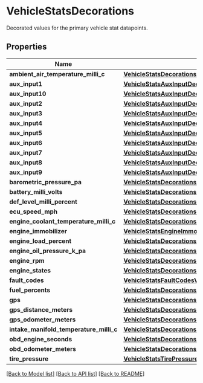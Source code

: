 # VehicleStatsDecorations

Decorated values for the primary vehicle stat datapoints.
## Properties
Name | Type | Description | Notes
------------ | ------------- | ------------- | -------------
**ambient_air_temperature_milli_c** | [**VehicleStatsDecorationsAmbientAirTemperatureMilliC**](VehicleStatsDecorationsAmbientAirTemperatureMilliC.md) |  | [optional] 
**aux_input1** | [**VehicleStatsAuxInputDecoration**](VehicleStatsAuxInputDecoration.md) |  | [optional] 
**aux_input10** | [**VehicleStatsAuxInputDecoration**](VehicleStatsAuxInputDecoration.md) |  | [optional] 
**aux_input2** | [**VehicleStatsAuxInputDecoration**](VehicleStatsAuxInputDecoration.md) |  | [optional] 
**aux_input3** | [**VehicleStatsAuxInputDecoration**](VehicleStatsAuxInputDecoration.md) |  | [optional] 
**aux_input4** | [**VehicleStatsAuxInputDecoration**](VehicleStatsAuxInputDecoration.md) |  | [optional] 
**aux_input5** | [**VehicleStatsAuxInputDecoration**](VehicleStatsAuxInputDecoration.md) |  | [optional] 
**aux_input6** | [**VehicleStatsAuxInputDecoration**](VehicleStatsAuxInputDecoration.md) |  | [optional] 
**aux_input7** | [**VehicleStatsAuxInputDecoration**](VehicleStatsAuxInputDecoration.md) |  | [optional] 
**aux_input8** | [**VehicleStatsAuxInputDecoration**](VehicleStatsAuxInputDecoration.md) |  | [optional] 
**aux_input9** | [**VehicleStatsAuxInputDecoration**](VehicleStatsAuxInputDecoration.md) |  | [optional] 
**barometric_pressure_pa** | [**VehicleStatsDecorationsBarometricPressurePa**](VehicleStatsDecorationsBarometricPressurePa.md) |  | [optional] 
**battery_milli_volts** | [**VehicleStatsDecorationsBatteryMilliVolts**](VehicleStatsDecorationsBatteryMilliVolts.md) |  | [optional] 
**def_level_milli_percent** | [**VehicleStatsDecorationsDefLevelMilliPercent**](VehicleStatsDecorationsDefLevelMilliPercent.md) |  | [optional] 
**ecu_speed_mph** | [**VehicleStatsDecorationsEcuSpeedMph**](VehicleStatsDecorationsEcuSpeedMph.md) |  | [optional] 
**engine_coolant_temperature_milli_c** | [**VehicleStatsDecorationsEngineCoolantTemperatureMilliC**](VehicleStatsDecorationsEngineCoolantTemperatureMilliC.md) |  | [optional] 
**engine_immobilizer** | [**VehicleStatsEngineImmobilizer**](VehicleStatsEngineImmobilizer.md) |  | [optional] 
**engine_load_percent** | [**VehicleStatsDecorationsEngineLoadPercent**](VehicleStatsDecorationsEngineLoadPercent.md) |  | [optional] 
**engine_oil_pressure_k_pa** | [**VehicleStatsDecorationsEngineOilPressureKPa**](VehicleStatsDecorationsEngineOilPressureKPa.md) |  | [optional] 
**engine_rpm** | [**VehicleStatsDecorationsEngineRpm**](VehicleStatsDecorationsEngineRpm.md) |  | [optional] 
**engine_states** | [**VehicleStatsDecorationsEngineStates**](VehicleStatsDecorationsEngineStates.md) |  | [optional] 
**fault_codes** | [**VehicleStatsFaultCodesValue**](VehicleStatsFaultCodesValue.md) |  | [optional] 
**fuel_percents** | [**VehicleStatsDecorationsFuelPercents**](VehicleStatsDecorationsFuelPercents.md) |  | [optional] 
**gps** | [**VehicleStatsDecorationsGps**](VehicleStatsDecorationsGps.md) |  | [optional] 
**gps_distance_meters** | [**VehicleStatsDecorationsGpsDistanceMeters**](VehicleStatsDecorationsGpsDistanceMeters.md) |  | [optional] 
**gps_odometer_meters** | [**VehicleStatsDecorationsGpsOdometerMeters**](VehicleStatsDecorationsGpsOdometerMeters.md) |  | [optional] 
**intake_manifold_temperature_milli_c** | [**VehicleStatsDecorationsIntakeManifoldTemperatureMilliC**](VehicleStatsDecorationsIntakeManifoldTemperatureMilliC.md) |  | [optional] 
**obd_engine_seconds** | [**VehicleStatsDecorationsObdEngineSeconds**](VehicleStatsDecorationsObdEngineSeconds.md) |  | [optional] 
**obd_odometer_meters** | [**VehicleStatsDecorationsObdOdometerMeters**](VehicleStatsDecorationsObdOdometerMeters.md) |  | [optional] 
**tire_pressure** | [**VehicleStatsTirePressures**](VehicleStatsTirePressures.md) |  | [optional] 

[[Back to Model list]](../README.md#documentation-for-models) [[Back to API list]](../README.md#documentation-for-api-endpoints) [[Back to README]](../README.md)


